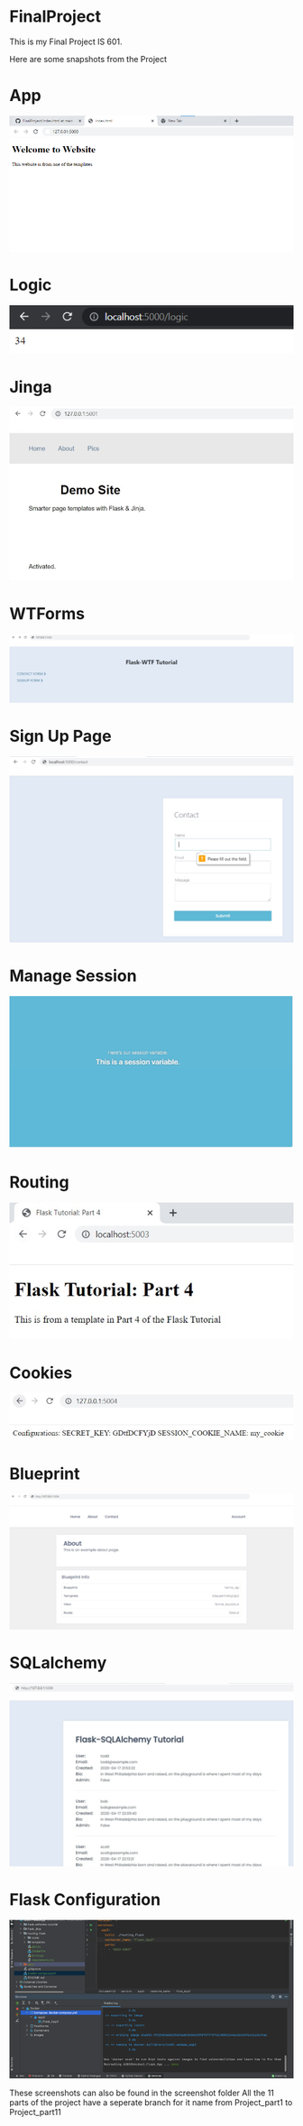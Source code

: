 # FinalProject

This is my Final Project IS 601.

Here are some snapshots from the Project

# App
![alt text](https://github.com/Pa1710/FinalProject/blob/main/Screenshots/app%20(2).png)
# Logic
![alt text](https://github.com/Pa1710/FinalProject/blob/main/Screenshots/Logic.png)
# Jinga
![alt text](https://github.com/Pa1710/FinalProject/blob/main/Screenshots/Jinga(1).jpg)

# WTForms
![alt text](https://github.com/Pa1710/FinalProject/blob/main/Screenshots/Wtfform.jpg)

# Sign Up Page
![alt text](https://github.com/Pa1710/FinalProject/blob/main/Screenshots/Signup%20page.jpg)
# Manage Session
![alt text](https://github.com/Pa1710/FinalProject/blob/main/Screenshots/Manage%20Session.png)

# Routing
![alt text](https://github.com/Pa1710/FinalProject/blob/main/Screenshots/Routing.jpg)

# Cookies
![alt text](https://github.com/Pa1710/FinalProject/blob/main/Screenshots/Cookies.jpg)

# Blueprint
![alt text](https://github.com/Pa1710/FinalProject/blob/main/Screenshots/Blueprint(1).jpg)

# SQLalchemy
![alt text](https://github.com/Pa1710/FinalProject/blob/main/Screenshots/SQlalchemy.jpg)

# Flask Configuration
![alt text](https://github.com/Pa1710/FinalProject/blob/main/Screenshots/Configuration.png)

These screenshots can also be found in the screenshot folder
All the 11 parts of the project have a seperate branch for it name from Project_part1 to Project_part11















